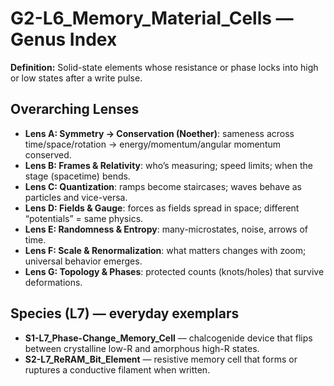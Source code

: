 # G2-L6_Memory_Material_Cells — Genus Index
**Definition:** Solid-state elements whose resistance or phase locks into high or low states after a write pulse.

## Overarching Lenses

- **Lens A: Symmetry -> Conservation (Noether)**: sameness across time/space/rotation → energy/momentum/angular momentum conserved.
- **Lens B: Frames & Relativity**: who’s measuring; speed limits; when the stage (spacetime) bends.
- **Lens C: Quantization**: ramps become staircases; waves behave as particles and vice-versa.
- **Lens D: Fields & Gauge**: forces as fields spread in space; different “potentials” = same physics.
- **Lens E: Randomness & Entropy**: many-microstates, noise, arrows of time.
- **Lens F: Scale & Renormalization**: what matters changes with zoom; universal behavior emerges.
- **Lens G: Topology & Phases**: protected counts (knots/holes) that survive deformations.

## Species (L7) — everyday exemplars
- **S1-L7_Phase-Change_Memory_Cell** — chalcogenide device that flips between crystalline low-R and amorphous high-R states.
- **S2-L7_ReRAM_Bit_Element** — resistive memory cell that forms or ruptures a conductive filament when written.
